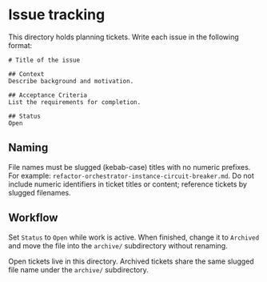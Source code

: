# Issue tracking

This directory holds planning tickets. Write each issue in the following format:

```
# Title of the issue

## Context
Describe background and motivation.

## Acceptance Criteria
List the requirements for completion.

## Status
Open
```

## Naming
File names must be slugged (kebab-case) titles with no numeric prefixes.
For example: `refactor-orchestrator-instance-circuit-breaker.md`.
Do not include numeric identifiers in ticket titles or content; reference tickets by slugged filenames.

## Workflow
Set `Status` to `Open` while work is active. When finished, change it to
`Archived` and move the file into the `archive/` subdirectory without
renaming.

Open tickets live in this directory. Archived tickets share the same
slugged file name under the `archive/` subdirectory.
